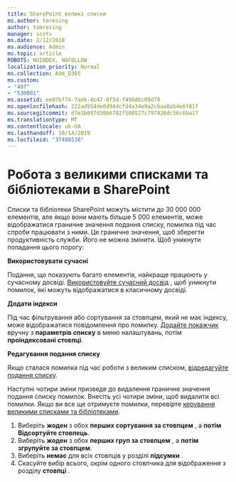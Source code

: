 ```yaml
---
title: SharePoint великі списки
ms.author: toresing
author: tomresing
manager: scotv
ms.date: 2/12/2018
ms.audience: Admin
ms.topic: article
ROBOTS: NOINDEX, NOFOLLOW
localization_priority: Normal
ms.collection: Adm_O365
ms.custom:
- "407"
- "530001"
ms.assetid: ee07bf74-7aeb-4c47-8f5d-f496d6c09d79
ms.openlocfilehash: 222ad554de0d94dcfd4e34e9a2c6aa8ab4e6f81f
ms.sourcegitcommit: d7e1b097d3866782f508527c797426dc56c6ba17
ms.translationtype: MT
ms.contentlocale: uk-UA
ms.lasthandoff: 10/14/2019
ms.locfileid: "37488538"
---
```

# <a name="work-with-large-lists-and-libraries-in-sharepoint"></a>Робота з великими списками та бібліотеками в SharePoint

Списки та бібліотеки SharePoint можуть містити до 30 000 000 елементів, але якщо вони мають більше 5 000 елементів, може відображатися граничне значення подання списку, помилка під час спроби працювати з ними. Це граничне значення, щоб зберегти продуктивність служби. Його не можна змінити. Щоб уникнути попадання цього порогу:

**Використовувати сучасні**

Подання, що показують багато елементів, найкраще працюють у сучасному досвіді. [Використовуйте сучасний досвід](https://support.office.com/article/66dac24b-4177-4775-bf50-3d267318caa9) , щоб уникнути помилок, які можуть відображатися в класичному досвіді.

**Додати індекси**

Під час фільтрування або сортування за стовпцем, який не має індексу, може відображатися повідомлення про помилку. [Додайте покажчик](https://support.office.com/article/f3f00554-b7dc-44d1-a2ed-d477eac463b0) вручну з **параметрів списку** в меню налаштувань, потім **проіндексовані стовпці**.

**Редагування подання списку**

Якщо сталася помилка під час роботи з великим списком, [відредагуйте подання списку](https://support.office.com/article/15916903-e79a-423f-b4e2-02d37e1ff372).

Наступні чотири зміни призведе до видалення граничне значення подання списку помилок. Внесіть усі чотири зміни, щоб видалити всі помилки. Якщо ви все ще отримуєте помилки, перевірте [керування великими списками та бібліотеками](https://support.office.com/article/B8588DAE-9387-48C2-9248-C24122F07C59).

1. Виберіть **жоден** з обох **перших сортування за стовпцем** , а **потім Відсортуйте стовпець**.
2. Виберіть **жоден** з обох **перших груп за стовпцем** , а **потім згрупуйте за стовпцем**.
3. Виберіть **немає** для всіх стовпців у розділі **підсумки** .
4. Скасуйте вибір всього, окрім одного стовпчика для відображення з розділу **стовпці** .


